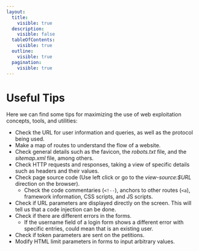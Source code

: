 ```yaml
---
layout:
  title:
    visible: true
  description:
    visible: false
  tableOfContents:
    visible: true
  outline:
    visible: true
  pagination:
    visible: true
---
```


# Useful Tips

Here we can find some tips for maximizing the use of web exploitation concepts, tools, and utilities:

* Check the URL for user information and queries, as well as the protocol being used.
* Make a map of routes to understand the flow of a website.
* Check general details such as the favicon, the _robots.txt_ file, and the _sitemap.xml_ file, among others.
* Check HTTP requests and responses, taking a view of specific details such as headers and their values.
* Check page source code (Use left click or go to the _view-source:$URL_ direction on the browser).
  * Check the code commentaries (`<!--`), anchors to other routes (`<a`), framework information, CSS scripts, and JS scripts.
* Check if URL parameters are displayed directly on the screen. This will tell us that a code injection can be done.
* Check if there are different errors in the forms.
  * If the username field of a login form shows a different error with specific entries, could mean that is an existing user.
* Check if token parameters are sent on the petitions.
* Modify HTML limit parameters in forms to input arbitrary values.
